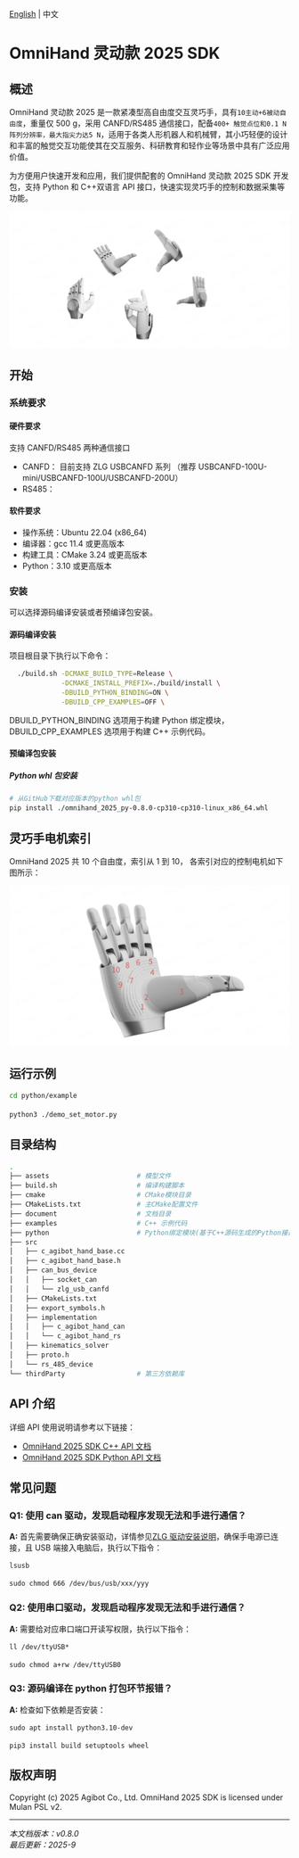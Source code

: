[English](README.md) | 中文

# OmniHand 灵动款 2025 SDK

## 概述

OmniHand 灵动款 2025 是一款紧凑型高自由度交互灵巧手，具有`10主动+6被动自由度`，重量仅 500 g，采用 CANFD/RS485 通信接口，配备`400+ 触觉点位和0.1 N 阵列分辨率，最大指尖力达5 N`，适用于各类人形机器人和机械臂，其小巧轻便的设计和丰富的触觉交互功能使其在交互服务、科研教育和轻作业等场景中具有广泛应用价值。

为方便用户快速开发和应用，我们提供配套的 OmniHand 灵动款 2025 SDK 开发包，支持 Python 和 C++双语言 API 接口，快速实现灵巧手的控制和数据采集等功能。

![](document/pic/hand.jpg)

## 开始

### 系统要求

#### 硬件要求

支持 CANFD/RS485 两种通信接口

- CANFD： 目前支持 ZLG USBCANFD 系列 （推荐 USBCANFD-100U-mini/USBCANFD-100U/USBCANFD-200U）
- RS485：

#### 软件要求

- 操作系统：Ubuntu 22.04 (x86_64)
- 编译器：gcc 11.4 或更高版本
- 构建工具：CMake 3.24 或更高版本
- Python：3.10 或更高版本

### 安装

可以选择源码编译安装或者预编译包安装。

#### 源码编译安装

项目根目录下执行以下命令：

```bash
  ./build.sh -DCMAKE_BUILD_TYPE=Release \
             -DCMAKE_INSTALL_PREFIX=./build/install \
             -DBUILD_PYTHON_BINDING=ON \
             -DBUILD_CPP_EXAMPLES=OFF \
```

DBUILD_PYTHON_BINDING 选项用于构建 Python 绑定模块，DBUILD_CPP_EXAMPLES 选项用于构建 C++ 示例代码。

#### 预编译包安装

##### Python whl 包安装

```bash
# 从GitHub下载对应版本的python whl包
pip install ./omnihand_2025_py-0.8.0-cp310-cp310-linux_x86_64.whl
```

## 灵巧手电机索引

OmniHand 2025 共 10 个自由度，索引从 1 到 10， 各索引对应的控制电机如下图所示：

![](document/pic/hand_motors.jpg)

## 运行示例

```bash
cd python/example

python3 ./demo_set_motor.py
```

## 目录结构

```bash
.
├── assets                      # 模型文件
├── build.sh                    # 编译构建脚本
├── cmake                       # CMake模块目录
├── CMakeLists.txt              # 主CMake配置文件
├── document                    # 文档目录
├── examples                    # C++ 示例代码
├── python                      # Python绑定模块(基于C++源码生成的Python接口)
├── src
│   ├── c_agibot_hand_base.cc
│   ├── c_agibot_hand_base.h
│   ├── can_bus_device
│   │   ├── socket_can
│   │   └── zlg_usb_canfd
│   ├── CMakeLists.txt
│   ├── export_symbols.h
│   ├── implementation
│   │   ├── c_agibot_hand_can
│   │   └── c_agibot_hand_rs
│   ├── kinematics_solver
│   ├── proto.h
│   └── rs_485_device
└── thirdParty                  # 第三方依赖库
```

## API 介绍

详细 API 使用说明请参考以下链接：

- [OmniHand 2025 SDK C++ API 文档](document/zh_cn/API_CPP.md)
- [OmniHand 2025 SDK Python API 文档](document/API_PYTHON.md)

## 常见问题

### Q1: 使用 can 驱动，发现启动程序发现无法和手进行通信？

**A:** 首先需要确保正确安装驱动，详情参见[ZLG 驱动安装说明](https://manual.zlg.cn/web/#/42/1710:~:text=%23sudo%20chmod%20666%20/dev/bus/usb/xxx/yyy)，确保手电源已连接，且 USB 端接入电脑后，执行以下指令：

```shell
lsusb

sudo chmod 666 /dev/bus/usb/xxx/yyy
```

### Q2: 使用串口驱动，发现启动程序发现无法和手进行通信？

**A:** 需要给对应串口端口开读写权限，执行以下指令：

```shell
ll /dev/ttyUSB*

sudo chmod a+rw /dev/ttyUSB0
```

### Q3: 源码编译在 python 打包环节报错？

**A:** 检查如下依赖是否安装：

```shell
sudo apt install python3.10-dev

pip3 install build setuptools wheel
```

## 版权声明

Copyright (c) 2025 Agibot Co., Ltd. OmniHand 2025 SDK is licensed under Mulan PSL v2.

---

_本文档版本：v0.8.0_  
_最后更新：2025-9_
